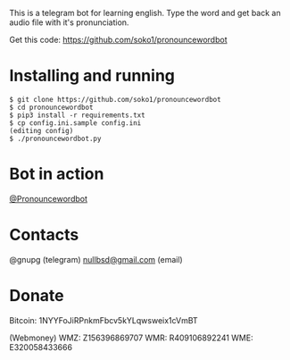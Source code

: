 This is a telegram bot for learning english.
Type the word and get back an audio file with it's pronunciation.

Get this code: https://github.com/soko1/pronouncewordbot

# Installing and running

```
$ git clone https://github.com/soko1/pronouncewordbot
$ cd pronouncewordbot
$ pip3 install -r requirements.txt
$ cp config.ini.sample config.ini
(editing config)
$ ./pronouncewordbot.py
```

# Bot in action

[@Pronouncewordbot](https://t.me/Pronouncewordbot)

# Contacts

@gnupg (telegram)
nullbsd@gmail.com (email)

# Donate

Bitcoin: 1NYYFoJiRPnkmFbcv5kYLqwsweix1cVmBT

(Webmoney)
WMZ: Z156396869707
WMR: R409106892241
WME: E320058433666
